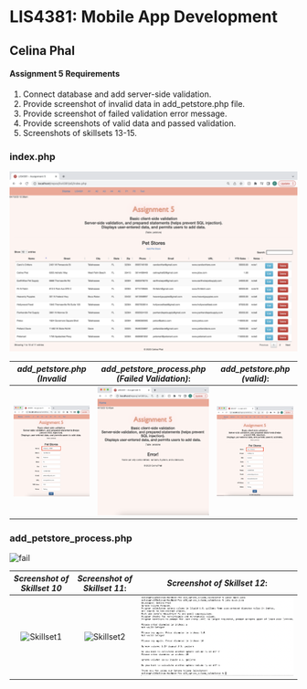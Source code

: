 
# LIS4381: Mobile App Development

## Celina Phal

#### Assignment 5 Requirements

1. Connect database and add server-side validation.
2. Provide screenshot of invalid data in add_petstore.php file.
3. Provide screenshot of failed validation error message.
4. Provide screenshots of valid data and passed validation.
5. Screenshots of skillsets 13-15.

### index.php
![pass](img/img1.png)

| *add_petstore.php (Invalid*      | *add_petstore_process.php (Failed Validation)*: | *add_petstore.php (valid)*:     |
| :----:       |    :----:   |          :----: |
| ![Skillset1](img/img2.png)   | ![Skillset2](img/img3.png) | ![Skillset3](img/img4.png) |


### add_petstore_process.php
![fail](img/img5.png.png)





| *Screenshot of Skillset 10*      | *Screenshot of Skillset 11*: | *Screenshot of Skillset 12*:     |
| :----:       |    :----:   |          :----: |
| ![Skillset1](img/q10.png)   | ![Skillset2](img/q11.png) | ![Skillset3](img/q12.png) |
